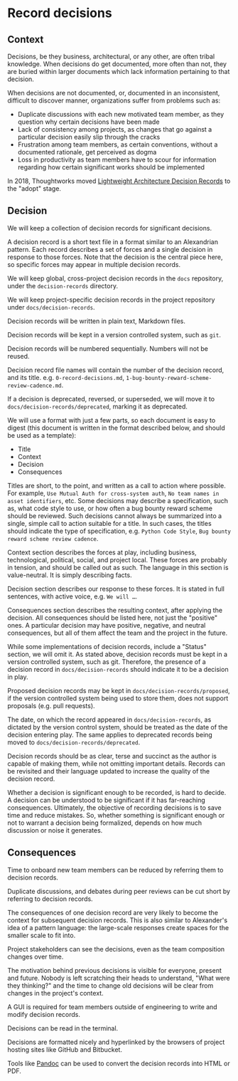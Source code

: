 # Record decisions

## Context
Decisions, be they business, architectural, or any other, are often tribal knowledge. When decisions do get documented, more often than not, they are buried within larger documents which lack information pertaining to that decision.

When decisions are not documented, or, documented in an inconsistent, difficult to discover manner, organizations suffer from problems such as:
- Duplicate discussions with each new motivated team member, as they question why certain decisions have been made
- Lack of consistency among projects, as changes that go against a particular decision easily slip through the cracks
- Frustration among team members, as certain conventions, without a documented rationale, get perceived as dogma
- Loss in productivity as team members have to scour for information regarding how certain significant works should be implemented

In 2018, Thoughtworks moved [Lightweight Architecture Decision Records](https://www.thoughtworks.com/en-gb/radar/techniques/lightweight-architecture-decision-records) to the "adopt" stage.

## Decision
We will keep a collection of decision records for significant decisions.

A decision record is a short text file in a format similar to an Alexandrian pattern. Each record describes a set of forces and a single decision in response to those forces. Note that the decision is the central piece here, so specific forces may appear in multiple decision records.

We will keep global, cross-project decision records in the `docs` repository, under the `decision-records` directory.

We will keep project-specific decision records in the project repository under `docs/decision-records`.

Decision records will be written in plain text, Markdown files.

Decision records will be kept in a version controlled system, such as `git`.

Decision records will be numbered sequentially. Numbers will not be reused.

Decision record file names will contain the number of the decision record, and its title. e.g. `0-record-decisions.md`, `1-bug-bounty-reward-scheme-review-cadence.md`.

If a decision is deprecated, reversed, or superseded, we will move it to `docs/decision-records/deprecated`, marking it as deprecated.

We will use a format with just a few parts, so each document is easy to digest (this document is written in the format described below, and should be used as a template):
- Title
- Context
- Decision
- Consequences

Titles are short, to the point, and written as a call to action where possible. For example, `Use Mutual Auth for cross-system auth`, `No team names in asset identifiers`, etc. Some decisions may describe a specification, such as, what code style to use, or how often a bug bounty reward scheme should be reviewed. Such decisions cannot always be summarized into a single, simple call to action suitable for a title. In such cases, the titles should indicate the type of specification, e.g. `Python Code Style`, `Bug bounty reward scheme review cadence`.

Context section describes the forces at play, including business, technological, political, social, and project local. These forces are probably in tension, and should be called out as such. The language in this section is value-neutral. It is simply describing facts.

Decision section describes our response to these forces. It is stated in full sentences, with active voice, e.g. `We will …`.

Consequences section describes the resulting context, after applying the decision. All consequences should be listed here, not just the "positive" ones. A particular decision may have positive, negative, and neutral consequences, but all of them affect the team and the project in the future.

While some implementations of decision records, include a "Status" section, we will omit it. As stated above, decision records must be kept in a version controlled system, such as git. Therefore, the presence of a decision record in `docs/decision-records` should indicate it to be a decision in play.

Proposed decision records may be kept in `docs/decision-records/proposed`, if the version controlled system being used to store them, does not support proposals (e.g. pull requests).

The date, on which the record appeared in `docs/decision-records`, as dictated by the version control system, should be treated as the date of the decision entering play. The same applies to deprecated records being moved to `docs/decision-records/deprecated`.

Decision records should be as clear, terse and succinct as the author is capable of making them, while not omitting important details. Records can be revisited and their language updated to increase the quality of the decision record.

Whether a decision is significant enough to be recorded, is hard to decide. A decision can be understood to be significant if it has far-reaching consequences. Ultimately, the objective of recording decisions is to save time and reduce mistakes. So, whether something is significant enough or not to warrant a decision being formalized, depends on how much discussion or noise it generates.

## Consequences
Time to onboard new team members can be reduced by referring them to decision records.

Duplicate discussions, and debates during peer reviews can be cut short by referring to decision records.

The consequences of one decision record are very likely to become the context for subsequent decision records. This is also similar to Alexander's idea of a pattern language: the large-scale responses create spaces for the smaller scale to fit into.

Project stakeholders can see the decisions, even as the team composition changes over time.

The motivation behind previous decisions is visible for everyone, present and future. Nobody is left scratching their heads to understand, "What were they thinking?" and the time to change old decisions will be clear from changes in the project's context.

A GUI is required for team members outside of engineering to write and modify decision records.

Decisions can be read in the terminal.

Decisions are formatted nicely and hyperlinked by the browsers of project hosting sites like GitHub and Bitbucket.

Tools like [Pandoc](http://pandoc.org/) can be used to convert
the decision records into HTML or PDF.
